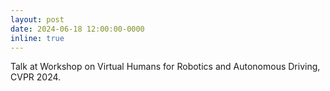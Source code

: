 ```yaml
---
layout: post
date: 2024-06-18 12:00:00-0000
inline: true
---
```


Talk at Workshop on Virtual Humans for Robotics and Autonomous Driving, CVPR 2024.